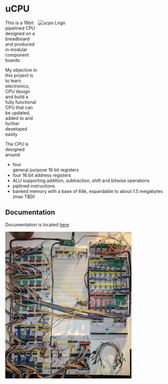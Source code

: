 # uCPU

<img src="docs/static/img/logos/µcpu-logos.jpeg" align="right"
     alt="ucpu Logo" width="400" height="466">

This is a 16bit pipelined CPU designed on a breadboard and produced in modular component boards.

My objective in this project is to learn electronics, CPU design and build a fully functional CPU that can be updated, added to and further developed easily.

The CPU is designed around
* four general purpose 16 bit registers
* four 16 bit address registers
* ALU supporting addition, subtraction, shift and bitwise operations
* piplined instructions
* banked memory with a base of 64k, expandable to about 1.5 megabytes (max TBD)

## Documentation

Documentation is located [here](https://crempp.github.io/ucpu)


![Early version of the CPU on breadboards](docs/static/img/breadboard.jpg)